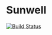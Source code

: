 # Sunwell

[![Build Status](https://travis-ci.org/Shoxxo/Sunwell.svg?branch=master)](https://travis-ci.org/Shoxxo/Sunwell)